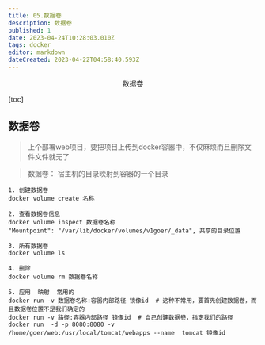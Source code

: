 ```yaml
---
title: 05.数据卷
description: 数据卷
published: 1
date: 2023-04-24T10:28:03.010Z
tags: docker
editor: markdown
dateCreated: 2023-04-22T04:58:40.593Z
---
```


<center>数据卷</center>





[toc]



## 数据卷

> 上个部署web项目，要把项目上传到docker容器中，不仅麻烦而且删除文件文件就无了

> 数据卷： 宿主机的目录映射到容器的一个目录

```shell
1. 创建数据卷
docker volume create 名称

2. 查看数据卷信息
docker volume inspect 数据卷名称
"Mountpoint": "/var/lib/docker/volumes/v1goer/_data", 共享的目录位置

3. 所有数据卷
docker volume ls 

4. 删除
docker volume rm 数据卷名称

5. 应用  映射  常用的
docker run -v 数据卷名称:容器内部路径 镜像id  # 这种不常用，要首先创建数据卷，而且数据卷位置不是我们确定的
docker run -v 路径:容器内部路径 镜像id  # 自己创建数据卷，指定我们的路径
docker run  -d -p 8080:8080 -v /home/goer/web:/usr/local/tomcat/webapps --name  tomcat 镜像id
```

